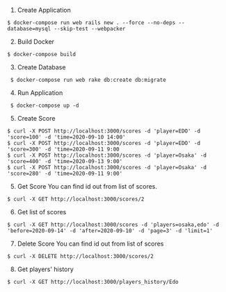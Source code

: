 1. Create Application

```
$ docker-compose run web rails new . --force --no-deps --database=mysql --skip-test --webpacker
```

2. Build Docker

```
$ docker-compose build
```

3. Create Database

```
 $ docker-compose run web rake db:create db:migrate
```

4. Run Application

```
 $ docker-compose up -d
```

5. Create Score

```
$ curl -X POST http://localhost:3000/scores -d 'player=EDO' -d 'score=100' -d 'time=2020-09-10 14:00'
$ curl -X POST http://localhost:3000/scores -d 'player=EDO' -d 'score=300' -d 'time=2020-09-11 9:00
$ curl -X POST http://localhost:3000/scores -d 'player=Osaka' -d 'score=400' -d 'time=2020-09-13 9:00'
$ curl -X POST http://localhost:3000/scores -d 'player=Osaka' -d 'score=280' -d 'time=2020-09-11 9:00'
```

5. Get Score
   You can find id out from list of scores.

```
$ curl -X GET http://localhost:3000/scores/2
```

6. Get list of scores
```
$ curl -X GET http://localhost:3000/scores -d 'players=osaka,edo' -d 'before=2020-09-14' -d 'after=2020-09-10' -d 'page=3' -d 'limit=1'
```


7. Delete Score
   You can find id out from list of scores

```
$ curl -X DELETE http://localhost:3000/scores/2
```


8. Get players' history
```
$ curl -X GET http://localhost:3000/players_history/Edo
```
